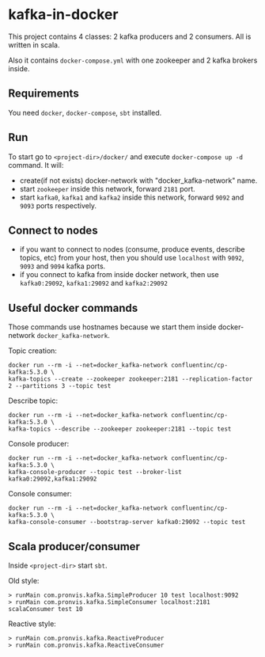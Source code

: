 # kafka-in-docker
This project contains 4 classes: 2 kafka producers and 2 consumers. All is written in scala. 

Also it contains `docker-compose.yml` with one zookeeper and 2 kafka brokers inside.
## Requirements
You need  `docker`, `docker-compose`, `sbt` installed.
## Run
To start go to `<project-dir>/docker/` and execute `docker-compose up -d` command. 
It will:
* create(if not exists) docker-network with "docker_kafka-network" name.
* start `zookeeper` inside this network, forward `2181` port.
* start `kafka0`, `kafka1` and `kafka2` inside this network, forward `9092` and `9093` ports respectively.

## Connect to nodes
* if you want to connect to nodes (consume, produce events, describe topics, etc) from your host, then you should use `localhost` with `9092`, `9093` and `9094` kafka ports. 
* if you connect to kafka from inside docker network, then use `kafka0:29092`, `kafka1:29092` and `kafka2:29092`

## Useful docker commands
Those commands use hostnames because we start them inside docker-network `docker_kafka-network`.

Topic creation: 
```
docker run --rm -i --net=docker_kafka-network confluentinc/cp-kafka:5.3.0 \
kafka-topics --create --zookeeper zookeeper:2181 --replication-factor 2 --partitions 3 --topic test
```

Describe topic: 
```
docker run --rm -i --net=docker_kafka-network confluentinc/cp-kafka:5.3.0 \
kafka-topics --describe --zookeeper zookeeper:2181 --topic test
```

Console producer: 
```
docker run --rm -i --net=docker_kafka-network confluentinc/cp-kafka:5.3.0 \
kafka-console-producer --topic test --broker-list kafka0:29092,kafka1:29092
```

Console consumer: 
```
docker run --rm -i --net=docker_kafka-network confluentinc/cp-kafka:5.3.0 \
kafka-console-consumer --bootstrap-server kafka0:29092 --topic test
```

## Scala producer/consumer
Inside `<project-dir>` start `sbt`.

Old style:
```
> runMain com.pronvis.kafka.SimpleProducer 10 test localhost:9092
> runMain com.pronvis.kafka.SimpleConsumer localhost:2181 scalaConsumer test 10
```

Reactive style:
```
> runMain com.pronvis.kafka.ReactiveProducer
> runMain com.pronvis.kafka.ReactiveConsumer
```
